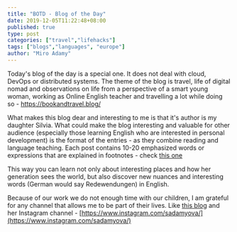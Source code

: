 ```yaml
---
title: "BOTD - Blog of the Day"
date: 2019-12-05T11:22:48+08:00
published: true
type: post
categories: ["travel","lifehacks"]
tags: ["blogs","languages", "europe"]
author: "Miro Adamy"
---
```


Today's blog of the day is a special one. It does not deal with cloud, DevOps or distributed systems. The theme of the blog is travel, life of digital nomad and observations on life from a perspective of a smart young woman, working as Online English teacher and travelling a lot while doing so - https://bookandtravel.blog/

What makes this blog dear and interesting to me is that it's author is my daughter Silvia. What could make the blog interesting and valuable for other audience (especially those learning English who are interested in personal development) is the format of the entries - as they combine reading and language teaching. Each post contains 10-20 emphasized words or expressions that are explained in footnotes - check [this one](https://bookandtravel.blog/2019/11/19/what-traveling-really-means/)

This way you can learn not only about interesting places and how her generation sees the world, but also discover new nuances and interesting words (German would say Redewendungen) in English.

Because of our work we do not enough time with our children, I am grateful for any channel that allows me to be part of their lives. Like [this blog](https://bookandtravel.blog/) and her Instagram channel - [https://www.instagram.com/sadamyova/](https://www.instagram.com/sadamyova/)